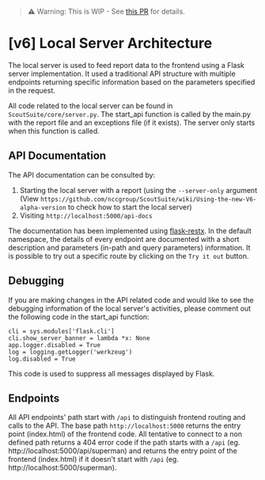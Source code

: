 > ⚠️ Warning: This is WIP - See [this PR](https://github.com/nccgroup/ScoutSuite/pull/1290) for details.

# [v6] Local Server Architecture

The local server is used to feed report data to the frontend using a Flask server implementation. It used a traditional API structure with multiple endpoints returning specific information based on the parameters specified in the request.

All code related to the local server can be found in `ScoutSuite/core/server.py`.
The start_api function is called by the main.py with the report file and an exceptions file (if it exists).
The server only starts when this function is called.

## API Documentation

The API documentation can be consulted by:
1. Starting the local server with a report (using the `--server-only` argument (View `https://github.com/nccgroup/ScoutSuite/wiki/Using-the-new-V6-alpha-version` to check how to start the local server)
2. Visiting `http://localhost:5000/api-docs`

The documentation has been implemented using [flask-restx](https://flask-restx.readthedocs.io/en/latest/index.html).
In the default namespace, the details of every endpoint are documented with a short description and parameters (in-path and query parameters) information. It is possible to try out a specific route by clicking on the `Try it out` button.

## Debugging

If you are making changes in the API related code and would like to see the debugging information of the local server's activities, please comment out the following code in the start_api function:
```
cli = sys.modules['flask.cli']
cli.show_server_banner = lambda *x: None
app.logger.disabled = True
log = logging.getLogger('werkzeug')
log.disabled = True
```

This code is used to suppress all messages displayed by Flask.

## Endpoints

All API endpoints' path start with `/api` to distinguish frontend routing and calls to the API.
The base path `http://localhost:5000` returns the entry point (index.html) of the frontend code.
All tentative to connect to a non defined path returns a 404 error code if the path starts with a `/api` (eg. http://localhost:5000/api/superman) and returns the entry point of the frontend (index.html) if it doesn't start with `/api` (eg. http://localhost:5000/superman).